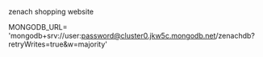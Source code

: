 zenach shopping website

MONGODB_URL= 'mongodb+srv://user:password@cluster0.jkw5c.mongodb.net/zenachdb?retryWrites=true&w=majority'